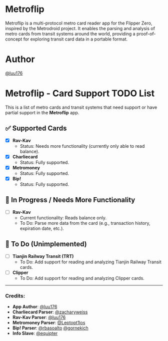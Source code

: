 # Metroflip
Metroflip is a multi-protocol metro card reader app for the Flipper Zero, inspired by the Metrodroid project. It enables the parsing and analysis of metro cards from transit systems around the world, providing a proof-of-concept for exploring transit card data in a portable format.

# Author
[@luu176](https://github.com/luu176)

# Metroflip - Card Support TODO List

This is a list of metro cards and transit systems that need support or have partial support in the **Metroflip** app.

## ✅ Supported Cards
- [x] **Rav-Kav**  
  - Status: Needs more functionality (currently only able to read balance).
- [x] **Charliecard**  
  - Status: Fully supported.
- [x] **Metromoney**  
  - Status: Fully supported.
- [x] **Bip!**  
  - Status: Fully supported.

## 🚧 In Progress / Needs More Functionality
- [ ] **Rav-Kav**  
  - Current functionality: Reads balance only.  
  - To Do: Parse more data from the card (e.g., transaction history, expiration date, etc.).

## 📝 To Do (Unimplemented)
- [ ] **Tianjin Railway Transit (TRT)**  
  - To Do: Add support for reading and analyzing Tianjin Railway Transit cards.
- [ ] **Clipper**  
  - To Do: Add support for reading and analyzing Clipper cards.


---

### Credits:
- **App Author**: [@luu176](https://github.com/luu176)
- **Charliecard Parser**: [@zacharyweiss](https://github.com/zacharyweiss)
- **Rav-Kav Parser**: [@luu176](https://github.com/luu176)
- **Metromoney Parser**: [@Leptopt1los](https://github.com/Leptopt1los)
- **Bip! Parser**: [@rbasoalto](https://github.com/rbasoalto) [@gornekich](https://github.com/gornekich)
- **Info Slave**: [@equipter](https://github.com/equipter)


